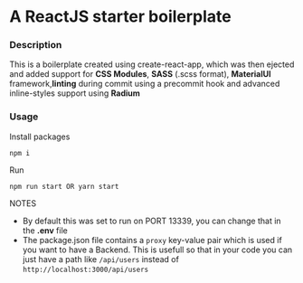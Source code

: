 # A ReactJS starter boilerplate

### Description

This is a boilerplate created using create-react-app, which was then ejected and added support for **CSS Modules**, **SASS** (.scss format), **MaterialUI** framework,**linting** during commit using a precommit hook and advanced inline-styles support using **Radium**

### Usage 

Install packages

```
npm i
```

Run

```
npm run start OR yarn start
```

NOTES

 * By default this was set to run on PORT 13339, you can change that in the **.env** file
 * The package.json file contains a `proxy` key-value pair which is used if you want to have a Backend. This is usefull so that in your code you can just have a path like `/api/users` instead of `http://localhost:3000/api/users`
